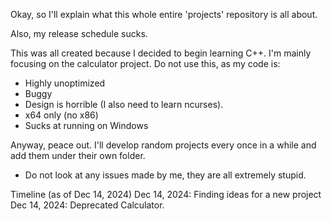 Okay, so I'll explain what this whole entire 'projects' repository is all about.

Also, my release schedule sucks.

This was all created because I decided to begin learning C++. I'm mainly focusing on the calculator project.
Do not use this, as my code is:

* Highly unoptimized
* Buggy
* Design is horrible (I also need to learn ncurses).
* x64 only (no x86)
* Sucks at running on Windows

Anyway, peace out. I'll develop random projects every once in a while and add them under their own folder. 


* Do not look at any issues made by me, they are all extremely stupid.

Timeline (as of Dec 14, 2024)
Dec 14, 2024: Finding ideas for a new project
Dec 14, 2024: Deprecated Calculator.